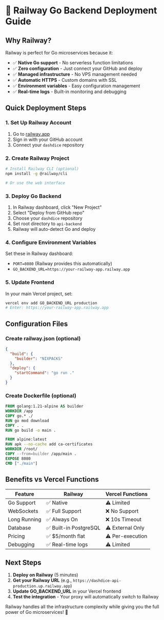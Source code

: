 # 🚀 Railway Go Backend Deployment Guide

## Why Railway?

Railway is perfect for Go microservices because it:
- ✅ **Native Go support** - No serverless function limitations
- ✅ **Zero configuration** - Just connect your GitHub and deploy
- ✅ **Managed infrastructure** - No VPS management needed
- ✅ **Automatic HTTPS** - Custom domains with SSL
- ✅ **Environment variables** - Easy configuration management
- ✅ **Real-time logs** - Built-in monitoring and debugging

## Quick Deployment Steps

### 1. Set Up Railway Account
1. Go to [railway.app](https://railway.app)
2. Sign in with your GitHub account
3. Connect your `dashdice` repository

### 2. Create Railway Project
```bash
# Install Railway CLI (optional)
npm install -g @railway/cli

# Or use the web interface
```

### 3. Deploy Go Backend
1. In Railway dashboard, click "New Project"
2. Select "Deploy from GitHub repo"
3. Choose your `dashdice` repository
4. Set root directory to `api-backend`
5. Railway will auto-detect Go and deploy

### 4. Configure Environment Variables
Set these in Railway dashboard:
- `PORT=8080` (Railway provides this automatically)
- `GO_BACKEND_URL=https://your-railway-app.railway.app`

### 5. Update Frontend
In your main Vercel project, set:
```bash
vercel env add GO_BACKEND_URL production
# Enter: https://your-railway-app.railway.app
```

## Configuration Files

### Create railway.json (optional)
```json
{
  "build": {
    "builder": "NIXPACKS"
  },
  "deploy": {
    "startCommand": "go run ."
  }
}
```

### Create Dockerfile (optional)
```dockerfile
FROM golang:1.21-alpine AS builder
WORKDIR /app
COPY go.* ./
RUN go mod download
COPY . .
RUN go build -o main .

FROM alpine:latest
RUN apk --no-cache add ca-certificates
WORKDIR /root/
COPY --from=builder /app/main .
EXPOSE 8080
CMD ["./main"]
```

## Benefits vs Vercel Functions

| Feature | Railway | Vercel Functions |
|---------|---------|------------------|
| Go Support | ✅ Native | ⚠️ Limited |
| WebSockets | ✅ Full Support | ❌ No Support |
| Long Running | ✅ Always On | ❌ 10s Timeout |
| Database | ✅ Built-in PostgreSQL | ⚠️ External Only |
| Pricing | ✅ $5/month flat | ⚠️ Per-execution |
| Debugging | ✅ Real-time logs | ⚠️ Limited |

## Next Steps

1. **Deploy on Railway** (5 minutes)
2. **Get your Railway URL** (e.g., `https://dashdice-api-production.up.railway.app`)
3. **Update GO_BACKEND_URL** in your Vercel frontend
4. **Test the integration** - Your proxy will automatically switch to Railway

Railway handles all the infrastructure complexity while giving you the full power of Go microservices! 🚂
